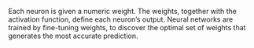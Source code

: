 Each neuron is given a numeric weight. The weights, together with the activation function, define each neuron’s output. Neural networks are trained by fine-tuning weights, to discover the optimal set of weights that generates the most accurate prediction. 